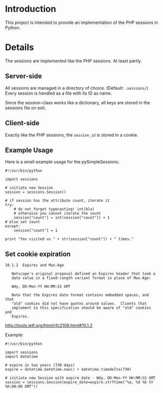 # Introduction #

This project is intended to provide an implementation of the PHP sessions in Python.

# Details #

The sessions are implemented like the PHP sessions. At least partly.

## Server-side ##
All sessions are managed in a directory of choice. (Default: `.sessions/`)
Every session is handled as a file with its ID as name.

Since the session-class works like a dictionary, all keys are stored in the sessions file on exit.

## Client-side ##
Exactly like the PHP sessions, the `session_id` is stored in a cookie.

## Example Usage ##
Here is a small example usage for the pySimpleSessions.

```
#!/usr/bin/python

import sessions

# initiate new Session
session = sessions.Session()

# if session has the attribute count, iterate it
try:
    # do not forget typecasting! int(bla)
    # otherwise you cannot iterate the count
    session["count"] = int(session["count"]) + 1
# else set count
except:
    session["count"] = 1

print "You visited us " + str(session["count"]) + " times."
```

## Set cookie expiration ##
```
10.1.2  Expires and Max-Age

   Netscape's original proposal defined an Expires header that took a
   date value in a fixed-length variant format in place of Max-Age:

   Wdy, DD-Mon-YY HH:MM:SS GMT

   Note that the Expires date format contains embedded spaces, and that
   "old" cookies did not have quotes around values.  Clients that
   implement to this specification should be aware of "old" cookies and
   Expires.
```
http://tools.ietf.org/html/rfc2109.html#10.1.2

Example:
```
#!/usr/bin/python

import sessions
import datetime

# expire in two years (730 days)
expire = datetime.datetime.now() + datetime.timedelta(730)

# initiate new Session with expire date - Wdy, DD-Mon-YY HH:MM:SS GMT
session = sessions.Session(expire_date=expire.strftime("%a, %d %b %Y %H:00:00 GMT"))
```